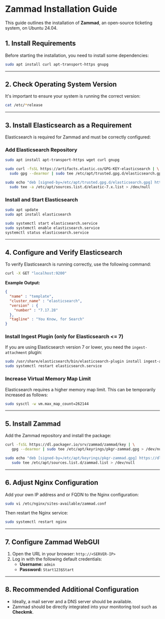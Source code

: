 # Zammad Installation Guide

This guide outlines the installation of **Zammad**, an open-source ticketing system, on Ubuntu 24.04.

## 1. Install Requirements
Before starting the installation, you need to install some dependencies:

```bash
sudo apt install curl apt-transport-https gnupg
```

---

## 2. Check Operating System Version
It's important to ensure your system is running the correct version:

```bash
cat /etc/*release
```

---

## 3. Install Elasticsearch as a Requirement
Elasticsearch is required for Zammad and must be correctly configured:

### Add Elasticsearch Repository
```bash
sudo apt install apt-transport-https wget curl gnupg

sudo curl -fsSL https://artifacts.elastic.co/GPG-KEY-elasticsearch | \
  sudo gpg --dearmor | sudo tee /etc/apt/trusted.gpg.d/elasticsearch.gpg > /dev/null

sudo echo "deb [signed-by=/etc/apt/trusted.gpg.d/elasticsearch.gpg] https://artifacts.elastic.co/packages/7.x/apt stable main" | \
  sudo tee -a /etc/apt/sources.list.d/elastic-7.x.list > /dev/null
```

### Install and Start Elasticsearch
```bash
sudo apt update
sudo apt install elasticsearch

sudo systemctl start elasticsearch.service
sudo systemctl enable elasticsearch.service
systemctl status elasticsearch.service
```

---

## 4. Configure and Verify Elasticsearch
To verify Elasticsearch is running correctly, use the following command:

```bash
curl -X GET "localhost:9200"
```

**Example Output:**
```json
{
  "name" : "template",
  "cluster_name" : "elasticsearch",
  "version" : {
    "number" : "7.17.28"
  },
  "tagline" : "You Know, for Search"
}
```

### Install Ingest Plugin (only for Elasticsearch <= 7)
If you are using Elasticsearch version 7 or lower, you need the `ingest-attachment` plugin:

```bash
sudo /usr/share/elasticsearch/bin/elasticsearch-plugin install ingest-attachment
sudo systemctl restart elasticsearch.service
```

### Increase Virtual Memory Map Limit
Elasticsearch requires a higher memory map limit. This can be temporarily increased as follows:

```bash
sudo sysctl -w vm.max_map_count=262144
```

---

## 5. Install Zammad
Add the Zammad repository and install the package:

```bash
curl -fsSL https://dl.packager.io/srv/zammad/zammad/key | \
   gpg --dearmor | sudo tee /etc/apt/keyrings/pkgr-zammad.gpg > /dev/null

sudo echo "deb [signed-by=/etc/apt/keyrings/pkgr-zammad.gpg] https://dl.packager.io/srv/deb/zammad/zammad/stable/ubuntu 24.04 main" | \
   sudo tee /etc/apt/sources.list.d/zammad.list > /dev/null
```

---

## 6. Adjust Nginx Configuration
Add your own IP address and or FQDN to the Nginx configuration:

```bash
sudo vi /etc/nginx/sites-available/zammad.conf
```

Then restart the Nginx service:

```bash
sudo systemctl restart nginx
```

---

## 7. Configure Zammad WebGUI

1. Open the URL in your browser: `http://<SERVER-IP>`
2. Log in with the following default credentials:
   - **Username:** `admin`
   - **Password:** `Start123$Start`

---

## 8. Recommended Additional Configuration
- Ideally, a mail server and a DNS server should be available.
- Zammad should be directly integrated into your monitoring tool such as **Checkmk**.

